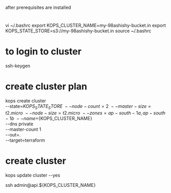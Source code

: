 after prerequisites are installed
#
vi ~/.bashrc
export KOPS_CLUSTER_NAME=my-98ashishy-bucket.in
export KOPS_STATE_STORE=s3://my-98ashishy-bucket.in
source ~/.bashrc

# to login to cluster
ssh-keygen

# create cluster plan
kops create cluster \
--state=${KOPS_STATE_STORE} \
--node-count=2 \
--master-size=t2.micro \
--node-size=t2.micro \
--zones=ap-south-1a,ap-south-1b \
--name=${KOPS_CLUSTER_NAME} \
--dns private \
--master-count 1 \
--out=. \
--target=terraform

# create cluster
kops update cluster --yes


ssh admin@api.${KOPS_CLUSTER_NAME}
